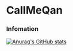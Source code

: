 # CallMeQan
### Infomation

[![Anurag's GitHub stats](https://github-readme-stats.vercel.app/api?username=CallMeQan)](https://github.com/anuraghazra/github-readme-stats)
